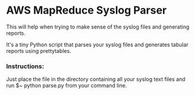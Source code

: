 # AWS MapReduce Syslog Parser

This will help when trying to make sense of the syslog files and generating reports.
 
It's a tiny Python script that parses your syslog files and generates tabular reports using prettytables.
  
### Instructions:
Just place the file in the directory containing all your syslog text files and run $~ python parse.py from your command line.
 